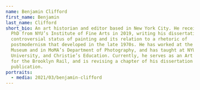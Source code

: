 ```yaml
---
name: Benjamin Clifford
first_name: Benjamin
last_name: Clifford
short_bio: An art historian and editor based in New York City. He received his
  PhD from NYU’s Institute of Fine Arts in 2019, writing his dissertation on the
  controversial status of painting and its relation to a rhetoric of
  postmodernism that developed in the late 1970s. He has worked at the Jewish
  Museum and in MoMA’s Department of Photography, and has taught at NYU, Adelphi
  University, and Christie’s Education. Currently, he serves as an Art Editor
  for the Brooklyn Rail, and is revising a chapter of his dissertation for
  publication.
portraits:
  - media: 2021/03/benjamin-clifford
---
```

